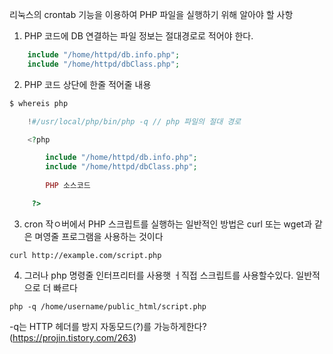 리눅스의 crontab 기능을 이용하여 PHP 파일을 실행하기 위해 알아야 할 사항

1. PHP 코드에 DB 연결하는 파일 정보는 절대경로로 적어야 한다.
```php
    include "/home/httpd/db.info.php";
    include "/home/httpd/dbClass.php";
```
 

2. PHP 코드 상단에 한줄 적어줄 내용
```bash
$ whereis php
```
```php
    !#/usr/local/php/bin/php -q // php 파일의 절대 경로

    <?php

        include "/home/httpd/db.info.php";
        include "/home/httpd/dbClass.php";
 
        PHP 소스코드

     ?>
```


3. cron 작ㅇ버에서 PHP 스크립트를 실행하는 일반적인 방법은 curl 또는 wget과 같은 며영줄 프로그램을 사용하는 것이다

```
curl http://example.com/script.php
```

4. 그러나 php 명령줄 인터프리터를 사용햇 ㅓ직접 스크립트를 사용할수있다. 일반적으로 더 빠르다

```
php -q /home/username/public_html/script.php
```

-q는 HTTP 헤더를 방지 자동모드(?)를 가능하게한다? (https://projin.tistory.com/263)

